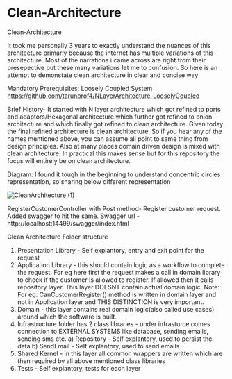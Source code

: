 # Clean-Architecture
Clean-Architecture 

It took me personally 3 years to exactly understand the nuances of this architecture primarly because the internet has multiple variations of this architecture. Most of the narrations i came across are right from their presepective
but these many variations let me to confusion. So here is an attempt to demonstate clean architecture in clear and concise way

Mandatory Prerequisites: Loosely Coupled System 
https://github.com/tarunprof4/NLayerArchitecture-LooselyCoupled

Brief History- It started with N layer architecture which got refined to ports and adaptors/Hexagonal architecture which further got refined to
onion architecture and which finally got refined to clean architecture. Given today the final refined architecture is clean architecture.
So if you hear any of the names mentioned above, you can assume all point to same thing from design principles.
Also at many places domain driven design is mixed with clean architecture. In practical this makes sense but for this repository
the focus will entirely be on clean architecture. 


Diagram:
I found it tough in the beginning to understand concentric circles representation, so sharing below different representation

![CleanArchitecture (1)](https://user-images.githubusercontent.com/116249623/212561223-b632ca38-9f8b-46a0-ab7e-e54871eb8ab9.jpg)

RegisterCustomerController with Post method- Register customer request.
Added swagger to hit the same.
Swagger url - http://localhost:14499/swagger/index.html


Clean Architecture Folder structure
1) Presentation Library - Self explantory, entry and exit point for the request
2) Application Library - this should contain logic as a workflow to complete the request. For eg here first the request makes a call in domain library
to check if the customer is allowed to register. If allowed then it calls repository layer. This layer DOESNT contain actual domain logic.
Note: For eg. CanCustomerRegister() method is written in domain layer and not in Application layer and THIS DISTINCTION is very important.
3) Domain - this layer contains real domain logic(also called use cases) around which the software is built. 
4) Infrastructure folder has 2 class libraries - under infrasturce comes connection to EXTERNAL SYSTEMS like database, sending emails, sending sms
etc.
a) Repository - Self explantory, used to persist the data
b) SendEmail - Self explantory, used to send emails
5) Shared Kernel - in this layer all common wrappers are written which are then required by all above mentioned class libraries
6) Tests - Self explantory, tests for each layer

